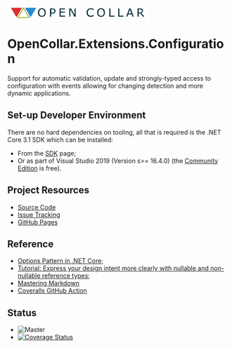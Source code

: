 ![Open Collar](./media/opencollar-logo-320x25x32.png) 
# OpenCollar.Extensions.Configuration

Support for automatic validation, update and strongly-typed access to configuration with events
allowing for changing detection and more dynamic applications.

## Set-up Developer Environment

There are no hard dependencies on tooling, all that is required is the .NET Core 3.1 SDK which can be installed:

* From the [SDK](https://dotnet.microsoft.com/download/dotnet-core/3.1) page;
* Or as part of Visual Studio 2019 (Version s>= 16.4.0) (the [Community Edition](https://visualstudio.microsoft.com/vs/community/) is free).

## Project Resources

 * [Source Code](https://github.com/open-collar/OpenCollar.Extensions.Configuration)
 * [Issue Tracking](https://github.com/open-collar/OpenCollar.Extensions.Configuration/issues)
 * [GitHub Pages](https://open-collar.github.io/OpenCollar.Extensions.Configuration/)

## Reference

 * [Options Pattern in .NET Core](https://codeburst.io/options-pattern-in-net-core-a50285aeb18d);
 * [Tutorial: Express your design intent more clearly with nullable and non-nullable reference types](https://docs.microsoft.com/en-us/dotnet/csharp/tutorials/nullable-reference-types);
 * [Mastering Markdown](https://guides.github.com/features/mastering-markdown/)
 * [Coveralls GitHub Action](https://github.com/marketplace/actions/coveralls-github-action)

## Status
* ![Master](https://github.com/open-collar/OpenCollar.Extensions.Configuration/workflows/.NET%20Core/badge.svg)
* [![Coverage Status](https://coveralls.io/repos/github/open-collar/OpenCollar.Extensions.Configuration/badge.svg?branch=master)](https://coveralls.io/github/open-collar/OpenCollar.Extensions.Configuration?branch=master)